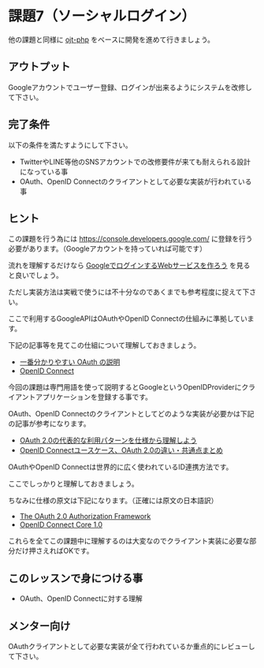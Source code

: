 # 課題7（ソーシャルログイン）

他の課題と同様に [ojt-php](https://github.com/keitakn/ojt-php) をベースに開発を進めて行きましょう。

## アウトプット

Googleアカウントでユーザー登録、ログインが出来るようにシステムを改修して下さい。

## 完了条件

以下の条件を満たすようにして下さい。

- TwitterやLINE等他のSNSアカウントでの改修要件が来ても耐えられる設計になっている事
- OAuth、OpenID Connectのクライアントとして必要な実装が行われている事

## ヒント

この課題を行う為には https://console.developers.google.com/ に登録を行う必要があります。（Googleアカウントを持っていれば可能です）

流れを理解するだけなら [GoogleでログインするWebサービスを作ろう](https://dotinstall.com/lessons/google_connect_php_v2) を見ると良いでしょう。

ただし実装方法は実戦で使うには不十分なのであくまでも参考程度に捉えて下さい。

ここで利用するGoogleAPIはOAuthやOpenID Connectの仕組みに準拠しています。

下記の記事等を見てこの仕組について理解しておきましょう。

- [一番分かりやすい OAuth の説明](https://qiita.com/TakahikoKawasaki/items/e37caf50776e00e733be)
- [OpenID Connect](https://qiita.com/TakahikoKawasaki/items/498ca08bbfcc341691fe)

今回の課題は専門用語を使って説明するとGoogleというOpenIDProviderにクライアントアプリケーションを登録する事です。

OAuth、OpenID Connectのクライアントとしてどのような実装が必要かは下記の記事が参考になります。

- [OAuth 2.0の代表的な利用パターンを仕様から理解しよう](https://www.buildinsider.net/enterprise/openid/oauth20)
- [OpenID Connectユースケース、OAuth 2.0の違い・共通点まとめ](https://www.buildinsider.net/enterprise/openid/connect)

OAuthやOpenID Connectは世界的に広く使われているID連携方法です。

ここでしっかりと理解しておきましょう。

ちなみに仕様の原文は下記になります。（正確には原文の日本語訳）

- [The OAuth 2.0 Authorization Framework](https://openid-foundation-japan.github.io/rfc6749.ja.html)
- [OpenID Connect Core 1.0](https://openid-foundation-japan.github.io/openid-connect-core-1_0.ja.html)

これらを全てこの課題中に理解するのは大変なのでクライアント実装に必要な部分だけ押さえればOKです。

## このレッスンで身につける事

- OAuth、OpenID Connectに対する理解

## メンター向け

OAuthクライアントとして必要な実装が全て行われているか重点的にレビューして下さい。

